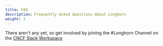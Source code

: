 ```yaml
---
title: FAQ
description: Frequently Asked Questions About Longhorn
weight: 3
---
```


There aren't any yet, so get involved by joining the #Longhorn Channel on the [CNCF Slack Workspace](http://slack.cncf.io)